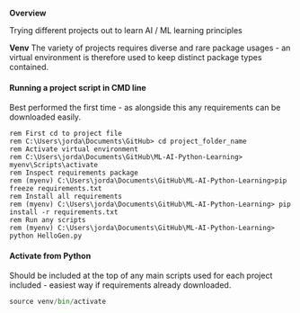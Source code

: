 **Overview**

Trying different projects out to learn AI / ML learning principles 

**Venv**
The variety of projects requires diverse and rare package usages - an virtual environment is therefore used to keep distinct package types contained. 

#### Running a project script in CMD line
Best performed the first time - as alongside this any requirements can be downloaded easily.

```console
rem First cd to project file
rem C:\Users\jorda\Documents\GitHub> cd project_folder_name
rem Activate virtual environment
rem C:\Users\jorda\Documents\GitHub\ML-AI-Python-Learning> myenv\Scripts\activate
rem Inspect requirements package
rem (myenv) C:\Users\jorda\Documents\GitHub\ML-AI-Python-Learning>pip freeze requirements.txt
rem Install all requirements
rem (myenv) C:\Users\jorda\Documents\GitHub\ML-AI-Python-Learning> pip install -r requirements.txt
rem Run any scripts
rem (myenv) C:\Users\jorda\Documents\GitHub\ML-AI-Python-Learning> python HelloGen.py
```
#### Activate from Python 
Should be included at the top of any main scripts used for each project included - easiest way if requirements already downloaded. 
```python
source venv/bin/activate
```
